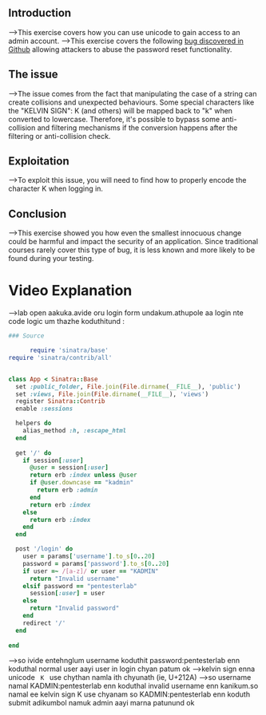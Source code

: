 ## Introduction
-->This exercise covers how you can use unicode to gain access to an admin account.
-->This exercise covers the following [bug discovered in Github](https://dev.to/jagracey/hacking-github-s-auth-with-unicode-s-turkish-dotless-i-460n) allowing attackers to abuse the password reset functionality.

## The issue
-->The issue comes from the fact that manipulating the case of a string can create collisions and unexpected behaviours. Some special characters like the "KELVIN SIGN": K (and others) will be mapped back to "k" when converted to lowercase. Therefore, it's possible to bypass some anti-collision and filtering mechanisms if the conversion happens after the filtering or anti-collision check.

## Exploitation
-->To exploit this issue, you will need to find how to properly encode the character K when logging in.

## Conclusion
-->This exercise showed you how even the smallest innocuous change could be harmful and impact the security of an application. Since traditional courses rarely cover this type of bug, it is less known and more likely to be found during your testing.

# Video Explanation
-->lab open aakuka.avide oru login form undakum.athupole aa login nte code logic um thazhe koduthitund :
```ruby
### Source

      require 'sinatra/base'
require 'sinatra/contrib/all'


class App < Sinatra::Base
  set :public_folder, File.join(File.dirname(__FILE__), 'public')
  set :views, File.join(File.dirname(__FILE__), 'views')
  register Sinatra::Contrib
  enable :sessions

  helpers do
    alias_method :h, :escape_html
  end
  
  get '/' do
    if session[:user]
      @user = session[:user]
      return erb :index unless @user
      if @user.downcase == "kadmin"
        return erb :admin
      end
      return erb :index
    else 
      return erb :index
    end
  end 

  post '/login' do
    user = params['username'].to_s[0..20]
    password = params['password'].to_s[0..20]
    if user =~ /[a-z]/ or user == "KADMIN"
      return "Invalid username"
    elsif password == "pentesterlab"  
      session[:user] = user
    else
      return "Invalid password"
    end
    redirect '/'
  end
  
end
```
-->so ivide entehnglum username koduthit password:pentesterlab enn koduthal normal user aayi user in login chyan patum ok
-->kelvin sign enna unicode `  K  ` use chythan namla ith chyunath (ie, U+212A)
-->so username namal KADMIN:pentesterlab enn koduthal invalid username enn kanikum.so namal ee kelvin sign K use chyanam so KADMIN:pentesterlab  enn koduth submit adikumbol namuk admin aayi marna patunund ok